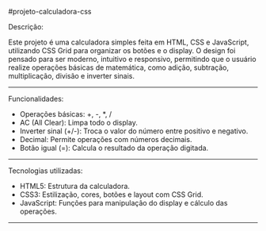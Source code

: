 #projeto-calculadora-css

Descrição:

Este projeto é uma calculadora simples feita em HTML, CSS e JavaScript, utilizando CSS Grid para organizar os botões e o display. O design foi pensado para ser moderno, intuitivo e responsivo, permitindo que o usuário realize operações básicas de matemática, como adição, subtração, multiplicação, divisão e inverter sinais.

-----------------------

Funcionalidades:
- Operações básicas: +, -, *, /
- AC (All Clear): Limpa todo o display.
- Inverter sinal (+/-): Troca o valor do número entre positivo e negativo.
- Decimal: Permite operações com números decimais.
- Botão igual (=): Calcula o resultado da operação digitada.

-----------------------

Tecnologias utilizadas:
- HTML5: Estrutura da calculadora.
- CSS3: Estilização, cores, botões e layout com CSS Grid.
- JavaScript: Funções para manipulação do display e cálculo das operações.

-----------------------
